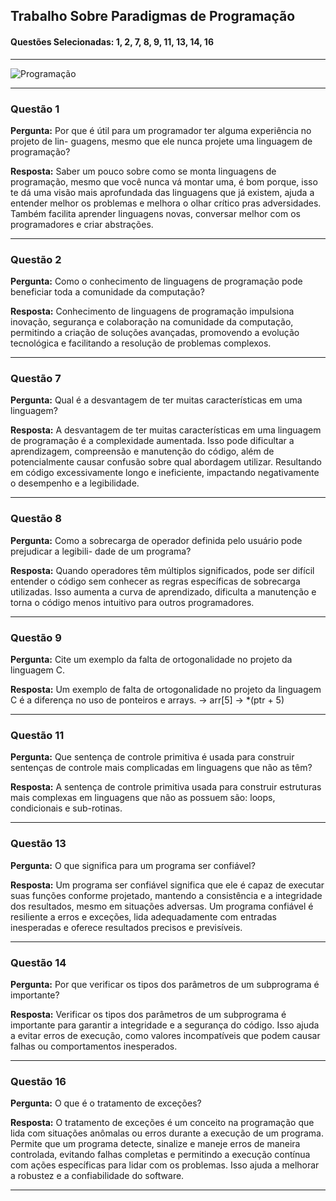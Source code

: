 ## Trabalho Sobre Paradigmas de Programação

#### Questões Selecionadas: 1, 2, 7, 8, 9, 11, 13, 14, 16

---

![Programação](https://universidadedatecnologia.com.br/wp-content/uploads/2017/12/Principais-linguagens-2.jpg)


---

### Questão 1

**Pergunta:** Por que é útil para um programador ter alguma experiência no projeto de lin-
guagens, mesmo que ele nunca projete uma linguagem de programação?

**Resposta:** Saber um pouco sobre como se monta linguagens de programação, mesmo que você nunca vá montar uma, é bom porque, isso te dá uma visão mais aprofundada das linguagens que já existem, ajuda a entender melhor os problemas e melhora o olhar crítico pras adversidades. Também facilita aprender linguagens novas, conversar melhor com os programadores e criar abstrações.

---

### Questão 2

**Pergunta:** Como o conhecimento de linguagens de programação pode beneficiar toda a
comunidade da computação?

**Resposta:** Conhecimento de linguagens de programação impulsiona inovação, segurança e colaboração na comunidade da computação, permitindo a criação de soluções avançadas, promovendo a evolução tecnológica e facilitando a resolução de problemas complexos.

---

### Questão 7

**Pergunta:** Qual é a desvantagem de ter muitas características em uma linguagem?

**Resposta:** A desvantagem de ter muitas características em uma linguagem de programação é a complexidade aumentada. Isso pode dificultar a aprendizagem, compreensão e manutenção do código, além de potencialmente causar confusão sobre qual abordagem utilizar. Resultando em código excessivamente longo e ineficiente, impactando negativamente o desempenho e a legibilidade.

---

### Questão 8

**Pergunta:** Como a sobrecarga de operador definida pelo usuário pode prejudicar a legibili-
dade de um programa?

**Resposta:** Quando operadores têm múltiplos significados, pode ser difícil entender o código sem conhecer as regras específicas de sobrecarga utilizadas. Isso aumenta a curva de aprendizado, dificulta a manutenção e torna o código menos intuitivo para outros programadores.

---

### Questão 9

**Pergunta:** Cite um exemplo da falta de ortogonalidade no projeto da linguagem C.

**Resposta:** Um exemplo de falta de ortogonalidade no projeto da linguagem C é a diferença no uso de ponteiros e arrays. 
-> arr[5]
-> *(ptr + 5)

---

### Questão 11

**Pergunta:** Que sentença de controle primitiva é usada para construir sentenças de controle
mais complicadas em linguagens que não as têm?

**Resposta:** A sentença de controle primitiva usada para construir estruturas mais complexas em linguagens que não as possuem são: loops, condicionais e sub-rotinas.

---

### Questão 13

**Pergunta:** O que significa para um programa ser confiável?

**Resposta:** Um programa ser confiável significa que ele é capaz de executar suas funções conforme projetado, mantendo a consistência e a integridade dos resultados, mesmo em situações adversas. Um programa confiável é resiliente a erros e exceções, lida adequadamente com entradas inesperadas e oferece resultados precisos e previsíveis.

---

### Questão 14

**Pergunta:** Por que verificar os tipos dos parâmetros de um subprograma é importante?

**Resposta:** Verificar os tipos dos parâmetros de um subprograma é importante para garantir a integridade e a segurança do código. Isso ajuda a evitar erros de execução, como valores incompatíveis que podem causar falhas ou comportamentos inesperados.

---

### Questão 16

**Pergunta:** O que é o tratamento de exceções?

**Resposta:** O tratamento de exceções é um conceito na programação que lida com situações anômalas ou erros durante a execução de um programa. Permite que um programa detecte, sinalize e maneje erros de maneira controlada, evitando falhas completas e permitindo a execução contínua com ações específicas para lidar com os problemas. Isso ajuda a melhorar a robustez e a confiabilidade do software.

---